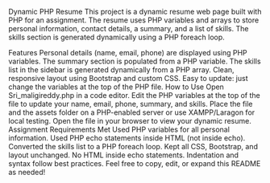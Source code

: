 Dynamic PHP Resume
This project is a dynamic resume web page built with PHP for an assignment. The resume uses PHP variables and arrays to store personal information, contact details, a summary, and a list of skills. The skills section is generated dynamically using a PHP foreach loop.

Features
Personal details (name, email, phone) are displayed using PHP variables.
The summary section is populated from a PHP variable.
The skills list in the sidebar is generated dynamically from a PHP array.
Clean, responsive layout using Bootstrap and custom CSS.
Easy to update: just change the variables at the top of the PHP file.
How to Use
Open Sri_maligireddy.php in a code editor.
Edit the PHP variables at the top of the file to update your name, email, phone, summary, and skills.
Place the file and the assets folder on a PHP-enabled server or use XAMPP/Laragon for local testing.
Open the file in your browser to view your dynamic resume.
Assignment Requirements Met
Used PHP variables for all personal information.
Used PHP echo statements inside HTML (not inside echo).
Converted the skills list to a PHP foreach loop.
Kept all CSS, Bootstrap, and layout unchanged.
No HTML inside echo statements.
Indentation and syntax follow best practices.
Feel free to copy, edit, or expand this README as needed!
